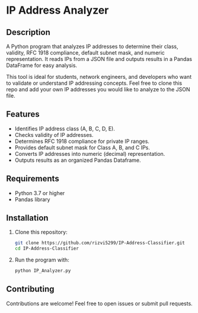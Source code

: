 # IP Address Analyzer  

## Description  
A Python program that analyzes IP addresses to determine their class, validity, RFC 1918 compliance, default subnet mask, and numeric representation. It reads IPs from a JSON file and outputs results in a Pandas DataFrame for easy analysis.  

This tool is ideal for students, network engineers, and developers who want to validate or understand IP addressing concepts. Feel free to clone this repo and add your own IP addresses you would like to analyze to the JSON file.

## Features  
- Identifies IP address class (A, B, C, D, E).  
- Checks validity of IP addresses.  
- Determines RFC 1918 compliance for private IP ranges.  
- Provides default subnet mask for Class A, B, and C IPs.  
- Converts IP addresses into numeric (decimal) representation.
- Outputs results as an organized Pandas Dataframe.

## Requirements  
- Python 3.7 or higher  
- Pandas library  

## Installation  
1. Clone this repository:  
   ```bash
   git clone https://github.com/rizvi5299/IP-Address-Classifier.git
   cd IP-Address-Classifier
2. Run the program with:
   ```bash
   python IP_Analyzer.py
## Contributing
Contributions are welcome! Feel free to open issues or submit pull requests.
   
